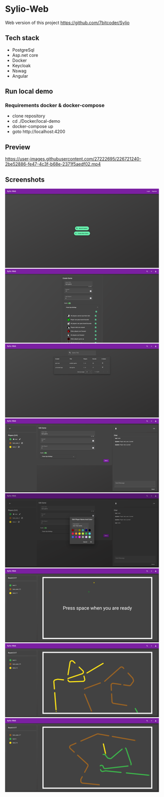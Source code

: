 # Sylio-Web

Web version of this project
https://github.com/7bitcoder/Sylio

## Tech stack

- PostgreSql
- Asp.net core
- Docker
- Keycloak
- Nswag
- Angular

## Run local demo

### Requirements docker & docker-compose

- clone repository
- cd ./Docker/local-demo
- docker-compose up
- goto http://localhost:4200

## Preview

https://user-images.githubusercontent.com/27222695/226721240-2be52886-fe47-4c3f-b68e-2371f5aedf02.mp4

## Screenshots

![home](Screenshots/home.png)
![create-game](Screenshots/create-game.png)
![list-games](Screenshots/list-games.png)
![game-lobby](Screenshots/game-lobby.png)
![edit-player](Screenshots/edit-player.png)
![gameplay-1](Screenshots/gameplay-1.png)
![gameplay-2](Screenshots/gameplay-2.png)
![gameplay-3](Screenshots/gameplay-3.png)
